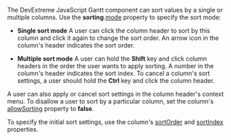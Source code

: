 The DevExtreme JavaScript Gantt component can sort values by a single or multiple columns. Use the **sorting**.[mode](/Documentation/ApiReference/UI_Components/dxGantt/Configuration/sorting/#mode) property to specify the sort mode:

- **Single sort mode**
A user can click the column header to sort by this column and click it again to change the sort order. An arrow icon in the column's header indicates the sort order.

- **Multiple sort mode**
A user can hold the **Shift** key and click column headers in the order the user wants to apply sorting. A number in the column's header indicates the sort index. To cancel a column's sort settings, a user should hold the **Ctrl** key and click the column header.

A user can also apply or cancel sort settings in the column header's context menu. To disallow a user to sort by a particular column, set the column's [allowSorting](/Documentation/ApiReference/UI_Components/dxGantt/Configuration/columns/#allowSorting) property to **false**.

To specify the initial sort settings, use the column's [sortOrder](/Documentation/ApiReference/UI_Components/dxGantt/Configuration/columns/#sortOrder) and [sortIndex](/Documentation/ApiReference/UI_Components/dxGantt/Configuration/columns/#sortIndex) properties.
